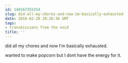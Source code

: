 ```yaml
---
id: 140167355254
slug: did-all-my-chores-and-now-im-basically-exhausted
date: 2016-02-28 20:26:36 GMT
tags:
- transmissions from the void
title: ''
---
```

did all my chores and now I'm basically exhausted. 

wanted to make popcorn but I dont have the energy for it.